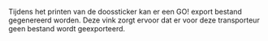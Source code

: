 Tijdens het printen van de doossticker kan er een GO! export bestand gegenereerd worden. Deze vink zorgt ervoor dat er voor deze transporteur geen bestand wordt geexporteerd.